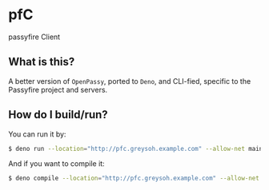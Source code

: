# pfC
passyfire Client
## What is this?
A better version of `OpenPassy`, ported to `Deno`, and CLI-fied, specific to the Passyfire project and servers.
## How do I build/run?
You can run it by:
```bash
$ deno run --location="http://pfc.greysoh.example.com" --allow-net main.js
```
And if you want to compile it:
```bash
$ deno compile --location="http://pfc.greysoh.example.com" --allow-net main.js
```